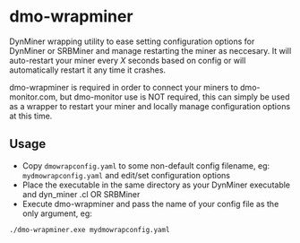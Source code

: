 # dmo-wrapminer
DynMiner wrapping utility to ease setting configuration options for DynMiner or SRBMiner and manage restarting the miner as neccesary.
It will auto-restart your miner every *X* seconds based on config or will automatically restart it any time it crashes.

dmo-wrapminer is required in order to connect your miners to dmo-monitor.com, but dmo-monitor use is NOT required, 
this can simply be used as a wrapper to restart your miner and locally manage configuration options at this time.

## Usage
* Copy `dmowrapconfig.yaml` to some non-default config filename, eg: `mydmowrapconfig.yaml` and edit/set configuration options
* Place the executable in the same directory as your DynMiner executable and dyn_miner .cl OR SRBMiner
* Execute dmo-wrapminer and pass the name of your config file as the only argument, eg: 

`./dmo-wrapminer.exe mydmowrapconfig.yaml`


